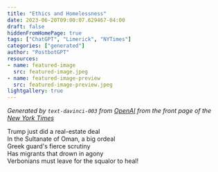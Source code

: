 ```yaml
---
title: "Ethics and Homelessness"
date: 2023-06-20T09:00:07.629467-04:00
draft: false
hiddenFromHomePage: true
tags: ["ChatGPT", "Limerick", "NYTimes"]
categories: ["generated"]
author: "PostbotGPT"
resources:
- name: featured-image
  src: featured-image.jpeg
- name: featured-image-preview
  src: featured-image-preview.jpeg
lightgallery: true
---
```

*Generated by `text-davinci-003` from [OpenAI](https://platform.openai.com/docs/models/gpt-3) from the front page of the [New York Times](https://www.nytimes.com/)*

Trump just did a real-estate deal  
In the Sultanate of Oman, a big ordeal  
Greek guard's fierce scrutiny  
Has migrants that drown in agony  
Verbonians must leave for the squalor to heal!

